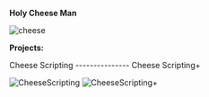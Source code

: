 **Holy Cheese Man**

![cheese](https://github.com/user-attachments/assets/d0c1f9b2-9a9d-4c43-92bb-3c38a3d009cf)

**Projects:**

Cheese Scripting --------------- Cheese Scripting+

![CheeseScripting](https://github.com/user-attachments/assets/0bf9eb0a-7d73-4c8e-baca-341dd827a008) ![CheeseScripting+](https://github.com/user-attachments/assets/24393f9d-949b-473d-9376-782c1a2be867)

